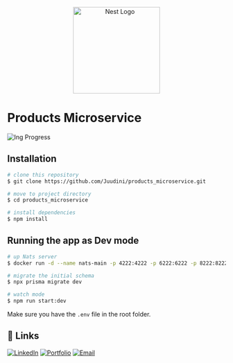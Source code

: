 <p align="center">
  <a href="http://nestjs.com/" target="blank"><img src="https://nestjs.com/img/logo-small.svg" width="200" alt="Nest Logo" /></a>
</p>

# Products Microservice

![Ing Progress](https://img.shields.io/badge/Status-In%20Progress-yellow)

<!-- ## Description

[Nest](https://github.com/nestjs/nest) framework TypeScript starter repository. -->

## Installation

```bash
# clone this repository
$ git clone https://github.com/Juudini/products_microservice.git

# move to project directory
$ cd products_microservice

# install dependencies
$ npm install
```

## Running the app as Dev mode

```bash
# up Nats server
$ docker run -d --name nats-main -p 4222:4222 -p 6222:6222 -p 8222:8222 nats

# migrate the initial schema
$ npx prisma migrate dev

# watch mode
$ npm run start:dev
```

Make sure you have the `.env` file in the root folder.

## 🔗 Links

<a href="https://www.linkedin.com/in/juandebandi/"><img alt="LinkedIn" title="LinkedIn" src="https://custom-icon-badges.demolab.com/badge/-LinkedIn-231b2e?style=for-the-badge&logoColor=F8D866&logo=LinkedIn"/></a>
<a href="https://juandebandi.dev/"><img alt="Portfolio" title="Portfolio" src="https://custom-icon-badges.demolab.com/badge/-|Portfolio-1F222E?style=for-the-badge&logoColor=F8D866&logo=link-external"/></a>
<a href="mailto:juudinidev@gmail.com">
<img src="https://custom-icon-badges.demolab.com/badge/-Email-231b2e?style=for-the-badge&logoColor=F8D866&logo=gmail" alt="Email">
</a>
